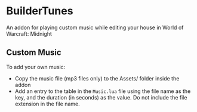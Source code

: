 # BuilderTunes

An addon for playing custom music while editing your house in World of Warcraft: Midnight

## Custom Music
To add your own music:
- Copy the music file (mp3 files only) to the Assets/ folder inside the addon
- Add an entry to the table in the `Music.lua` file using the file name as the key, and the duration (in seconds) as the value. Do not include the file extension in the file name.